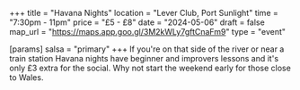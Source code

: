 +++
title = "Havana Nights"
location = "Lever Club, Port Sunlight"
time = "7:30pm - 11pm"
price = "£5 - £8"
date = "2024-05-06"
draft = false
map_url = "https://maps.app.goo.gl/3M2kWLy7gftCnaFm9"
type = "event"

[params]
salsa = "primary"
+++
If you're on that side of the river or near a train station Havana nights have beginner and improvers lessons and it's only £3 extra for the social. Why not start the weekend early for those close to Wales.